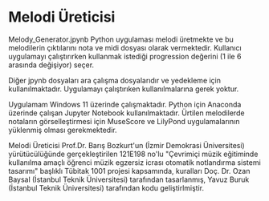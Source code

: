 # Melodi Üreticisi
Melody_Generator.jpynb Python uygulaması melodi üretmekte ve bu melodilerin çıktılarını nota ve midi dosyası olarak vermektedir. Kullanıcı uygulamayı çalıştırırken kullanmak istediği progression değerini (1 ile 6 arasında değişiyor) seçer.

Diğer jpynb dosyaları ara çalışma dosyalarıdır ve yedekleme için kullanılmaktadır. Uygulamayı çalıştırıken kullanılmalarına gerek yoktur.

Uygulamam Windows 11 üzerinde çalışmaktadır. Python için Anaconda üzerinde çalışan Jupyter Notebook kullanılmaktadır. Ürtilen melodilerde notaların görselleştirmesi için MuseScore ve LilyPond uygulamalarının yüklenmiş olması gerekmektedir. 

Melodi Üreticisi Prof.Dr. Barış Bozkurt'un (İzmir Demokrasi Üniversitesi) yürütücülüğünde gerçekleştirilen 121E198 no'lu "Çevrimiçi müzik eğitiminde kullanılma amaçlı öğrenci müzik egzersiz icrası otomatik notlandırma sistemi tasarımı" başlıklı Tübitak 1001 projesi kapsamında, kuralları Doç. Dr. Ozan Baysal (İstanbul Teknik Üniversitesi) tarafından tasarlanmış, Yavuz Buruk (İstanbul Teknik Üniversitesi) tarafından kodu geliştirlmiştir.
